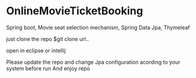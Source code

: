 # OnlineMovieTicketBooking
Spring boot, Movie seat selection mechanism, Spring Data Jpa, Thymeleaf

just clone the repo
$git clone url..

open in eclipse or intellij

Please update the repo and change Jpa configuration acording to your system before run
And enjoy repo

